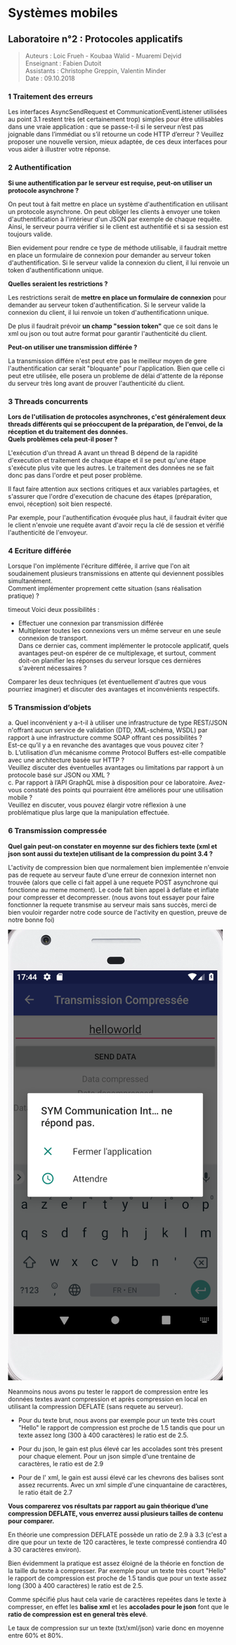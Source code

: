 # Systèmes mobiles
## Laboratoire n°2 : Protocoles applicatifs

> Auteurs : Loic Frueh - Koubaa Walid - Muaremi Dejvid  
> Enseignant : Fabien Dutoit  
> Assistants : Christophe Greppin, Valentin Minder  
> Date : 09.10.2018


### 1 Traitement des erreurs
Les interfaces AsyncSendRequest et CommunicationEventListener utilisées au point 3.1 restent très (et certainement trop) simples pour être utilisables dans une vraie application : que se passe-t-il si le serveur n’est pas joignable dans l’immédiat ou s’il retourne un code HTTP d’erreur ? 
Veuillez proposer une nouvelle version, mieux adaptée, de ces deux interfaces pour vous aider à illustrer votre réponse.

### 2 Authentification

**Si une authentification par le serveur est requise, peut-on utiliser un protocole asynchrone ?**

On peut tout à fait mettre en place un système d'authentification en utilisant un protocole asynchrone. On peut obliger les clients à envoyer une token d'authentification à l'intérieur d'un JSON par exemple de chaque requête. Ainsi, le serveur pourra vérifier si le client est authentifié et si sa session est toujours valide.

Bien evidement pour rendre ce type de méthode utilisable, il faudrait mettre en place un formulaire de connexion pour demander au serveur token d'authentification. Si le serveur valide la connexion du client, il lui renvoie un token d'authentificationn unique.

**Quelles seraient les restrictions ?**

 Les restrictions serait de **mettre en place un formulaire de connexion** pour demander au serveur token d'authentification. Si le serveur valide la connexion du client, il lui renvoie un token d'authentificationn unique.

De plus il faudrait prévoir **un champ "session token"** que ce soit dans le xml ou json ou tout autre format pour garantir l'authenticité du client.
 
**Peut-on utiliser une transmission différée ?** 

La transmission différe n'est peut etre pas le meilleur moyen de gere l'authentification car serait "bloquante" pour l'application. 
Bien que celle ci peut etre utilisée, elle posera un probleme de délai d'attente  de la réponse du serveur très long avant de prouver l'authenticité du client.

### 3 Threads concurrents
**Lors de l'utilisation de protocoles asynchrones, c'est généralement deux threads différents qui se préoccupent de la préparation, de l'envoi, de la réception et du traitement des données.  
Quels problèmes cela peut-il poser ?**

L'exécution d'un thread A avant un thread B dépend de la rapidité d'execution et traitement de chaque étape et il se peut qu'une étape s'exécute plus vite que les autres. Le traitement des données ne se fait donc pas dans l'ordre et peut poser problème.

Il faut faire attention aux sections critiques et aux variables partagées, et s'assurer que l'ordre d'execution de chacune des étapes (préparation, envoi, réception) soit bien respecté.


Par exemple, pour  l'authentification évoquée plus haut, il faudrait éviter que le client n'envoie une requête avant d'avoir reçu la clé de session et vérifié l'authenticité de l'envoyeur.

### 4 Ecriture différée
Lorsque l'on implémente l'écriture différée, il arrive que l'on ait soudainement plusieurs transmissions en attente qui deviennent possibles simultanément.  
Comment implémenter proprement cette situation (sans réalisation pratique) ?  

timeout
Voici deux possibilités :
- Effectuer une connexion par transmission différée  
- Multiplexer toutes les connexions vers un même serveur en une seule connexion de transport.  
Dans ce dernier cas, comment implémenter le protocole applicatif, quels avantages peut-on espérer de ce multiplexage, et surtout, comment doit-on planifier les réponses du serveur lorsque ces dernières s'avèrent nécessaires ?  

Comparer les deux techniques (et éventuellement d'autres que vous pourriez imaginer) et discuter des avantages et inconvénients respectifs.

### 5 Transmission d’objets
a. Quel inconvénient y a-t-il à utiliser une infrastructure de type REST/JSON n'offrant aucun service de validation (DTD, XML-schéma, WSDL) par rapport à une infrastructure comme SOAP offrant ces possibilités ?  
Est-ce qu’il y a en revanche des avantages que vous pouvez citer ?  
b. L’utilisation d’un mécanisme comme Protocol Buffers est-elle compatible avec une architecture basée sur HTTP ?  
Veuillez discuter des éventuelles avantages ou limitations par rapport à un protocole basé sur JSON ou XML ?  
c. Par rapport à l’API GraphQL mise à disposition pour ce laboratoire. Avez-vous constaté des
points qui pourraient être améliorés pour une utilisation mobile ?  
Veuillez en discuter, vous pouvez élargir votre réflexion à une problématique plus large que la manipulation effectuée.

### 6 Transmission compressée
**Quel gain peut-on constater en moyenne sur des fichiers texte (xml et json sont aussi du texte)en utilisant de la compression du point 3.4 ?** 

L'activity de compression bien que normalement bien implementée n'envoie pas de requete au serveur faute d'une erreur de connexion internet non trouvée (alors que celle ci fait appel à une requete POST asynchrone qui fonctionne au meme moment). Le code fait bien appel à deflate et inflate pour compresser et decompresser. (nous avons tout essayer pour faire fonctionner la requete transmise au serveur mais sans succès, merci de bien vouloir regarder notre code source de l'activity en question, preuve de notre bonne foi)

![alt](1.png) 

Neanmoins nous avons pu tester le rapport de compression entre les données textes avant compression et après compression en local en utilisant la compression DEFLATE (sans requete au serveur).
 
 - Pour du texte brut, nous avons par exemple pour un texte très court "Hello" le rapport de compression est proche de 1.5 tandis que pour un texte assez long (300 à 400 caractères) le ratio est de 2.5.

 - Pour du json, le gain est plus élevé car les accolades sont très present pour chaque element. Pour un json simple d'une trentaine de caractères, le ratio est de 2.9
 
 - Pour de l' xml, le gain est aussi élevé car les chevrons des balises sont assez recurrents. Avec un xml simple d'une cinquantaine de caractères, le ratio était de 2.7


**Vous comparerez vos résultats par rapport au gain théorique d’une compression DEFLATE, vous enverrez aussi plusieurs tailles de contenu pour comparer.**

En théorie une compression DEFLATE possède un ratio de 2.9 à 3.3 (c'est a dire que pour un texte de 120 caractères, le texte compressé contiendra 40 à 30 caractères environ).

Bien évidemment la pratique est assez éloigné de la théorie en fonction de la taille du texte à compresser. Par exemple pour un texte très court "Hello" le rapport de compression est proche de 1.5 tandis que pour un texte assez long (300 à 400 caractères) le ratio est de 2.5.

Comme spécifié plus haut cela varie de caractères repeétes dans le texte à compresser, en effet les **balise xml** et les **accolades pour le json** font que le **ratio de compression est en general très elevé**. 

Le taux de compression sur un texte (txt/xml/json) varie donc en moyenne entre 60% et 80%.